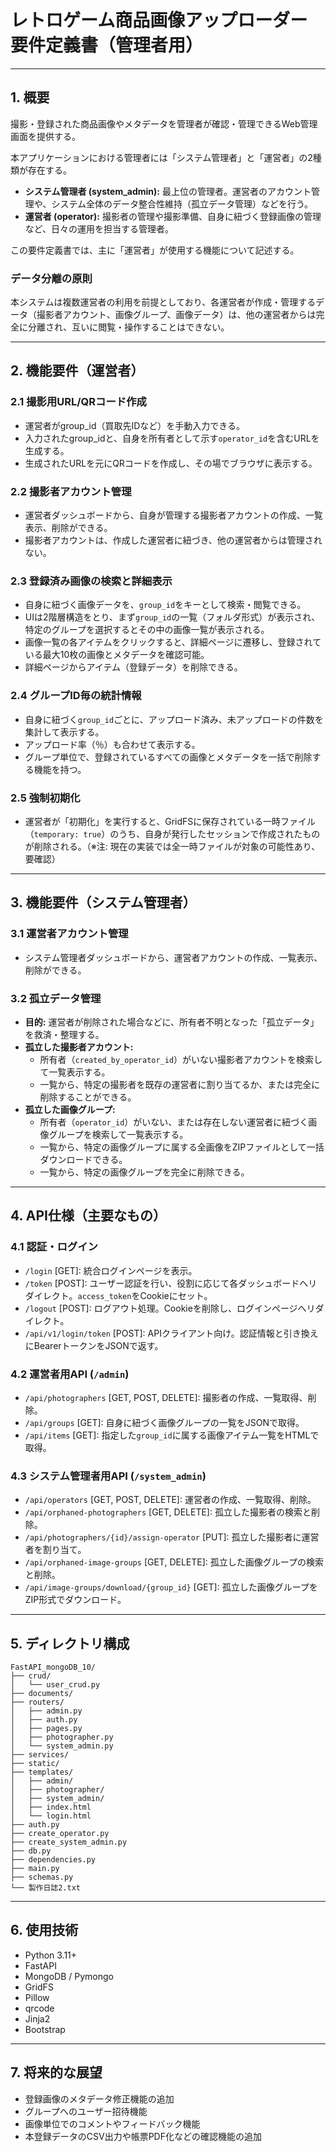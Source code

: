# レトロゲーム商品画像アップローダー 要件定義書（管理者用）

---

## 1. 概要

撮影・登録された商品画像やメタデータを管理者が確認・管理できるWeb管理画面を提供する。

本アプリケーションにおける管理者には「システム管理者」と「運営者」の2種類が存在する。
- **システム管理者 (system_admin):** 最上位の管理者。運営者のアカウント管理や、システム全体のデータ整合性維持（孤立データ管理）などを行う。
- **運営者 (operator):** 撮影者の管理や撮影準備、自身に紐づく登録画像の管理など、日々の運用を担当する管理者。

この要件定義書では、主に「運営者」が使用する機能について記述する。

### データ分離の原則

本システムは複数運営者の利用を前提としており、各運営者が作成・管理するデータ（撮影者アカウント、画像グループ、画像データ）は、他の運営者からは完全に分離され、互いに閲覧・操作することはできない。

---

## 2. 機能要件（運営者）

### 2.1 撮影用URL/QRコード作成

- 運営者がgroup_id（買取先IDなど）を手動入力できる。
- 入力されたgroup_idと、自身を所有者として示す`operator_id`を含むURLを生成する。
- 生成されたURLを元にQRコードを作成し、その場でブラウザに表示する。

### 2.2 撮影者アカウント管理
- 運営者ダッシュボードから、自身が管理する撮影者アカウントの作成、一覧表示、削除ができる。
- 撮影者アカウントは、作成した運営者に紐づき、他の運営者からは管理されない。

### 2.3 登録済み画像の検索と詳細表示
- 自身に紐づく画像データを、`group_id`をキーとして検索・閲覧できる。
- UIは2階層構造をとり、まず`group_id`の一覧（フォルダ形式）が表示され、特定のグループを選択するとその中の画像一覧が表示される。
- 画像一覧の各アイテムをクリックすると、詳細ページに遷移し、登録されている最大10枚の画像とメタデータを確認可能。
- 詳細ページからアイテム（登録データ）を削除できる。

### 2.4 グループID毎の統計情報
- 自身に紐づく`group_id`ごとに、アップロード済み、未アップロードの件数を集計して表示する。
- アップロード率（％）も合わせて表示する。
- グループ単位で、登録されているすべての画像とメタデータを一括で削除する機能を持つ。

### 2.5 強制初期化
- 運営者が「初期化」を実行すると、GridFSに保存されている一時ファイル（`temporary: true`）のうち、自身が発行したセッションで作成されたものが削除される。（※注: 現在の実装では全一時ファイルが対象の可能性あり、要確認）

---

## 3. 機能要件（システム管理者）

### 3.1 運営者アカウント管理
- システム管理者ダッシュボードから、運営者アカウントの作成、一覧表示、削除ができる。

### 3.2 孤立データ管理
- **目的:** 運営者が削除された場合などに、所有者不明となった「孤立データ」を救済・整理する。
- **孤立した撮影者アカウント:**
    - 所有者（`created_by_operator_id`）がいない撮影者アカウントを検索して一覧表示する。
    - 一覧から、特定の撮影者を既存の運営者に割り当てるか、または完全に削除することができる。
- **孤立した画像グループ:**
    - 所有者（`operator_id`）がいない、または存在しない運営者に紐づく画像グループを検索して一覧表示する。
    - 一覧から、特定の画像グループに属する全画像をZIPファイルとして一括ダウンロードできる。
    - 一覧から、特定の画像グループを完全に削除できる。

---

## 4. API仕様（主要なもの）

### 4.1 認証・ログイン
- `/login` [GET]: 統合ログインページを表示。
- `/token` [POST]: ユーザー認証を行い、役割に応じて各ダッシュボードへリダイレクト。`access_token`をCookieにセット。
- `/logout` [POST]: ログアウト処理。Cookieを削除し、ログインページへリダイレクト。
- `/api/v1/login/token` [POST]: APIクライアント向け。認証情報と引き換えにBearerトークンをJSONで返す。

### 4.2 運営者用API (`/admin`)
- `/api/photographers` [GET, POST, DELETE]: 撮影者の作成、一覧取得、削除。
- `/api/groups` [GET]: 自身に紐づく画像グループの一覧をJSONで取得。
- `/api/items` [GET]: 指定した`group_id`に属する画像アイテム一覧をHTMLで取得。

### 4.3 システム管理者用API (`/system_admin`)
- `/api/operators` [GET, POST, DELETE]: 運営者の作成、一覧取得、削除。
- `/api/orphaned-photographers` [GET, DELETE]: 孤立した撮影者の検索と削除。
- `/api/photographers/{id}/assign-operator` [PUT]: 孤立した撮影者に運営者を割り当て。
- `/api/orphaned-image-groups` [GET, DELETE]: 孤立した画像グループの検索と削除。
- `/api/image-groups/download/{group_id}` [GET]: 孤立した画像グループをZIP形式でダウンロード。

---

## 5. ディレクトリ構成

```
FastAPI_mongoDB_10/
├── crud/
│   └── user_crud.py
├── documents/
├── routers/
│   ├── admin.py
│   ├── auth.py
│   ├── pages.py
│   ├── photographer.py
│   └── system_admin.py
├── services/
├── static/
├── templates/
│   ├── admin/
│   ├── photographer/
│   ├── system_admin/
│   ├── index.html
│   └── login.html
├── auth.py
├── create_operator.py
├── create_system_admin.py
├── db.py
├── dependencies.py
├── main.py
├── schemas.py
└── 製作日誌2.txt
```

---

## 6. 使用技術

- Python 3.11+
- FastAPI
- MongoDB / Pymongo
- GridFS
- Pillow
- qrcode
- Jinja2
- Bootstrap

---

## 7. 将来的な展望

- 登録画像のメタデータ修正機能の追加
- グループへのユーザー招待機能
- 画像単位でのコメントやフィードバック機能
- 本登録データのCSV出力や帳票PDF化などの確認機能の追加